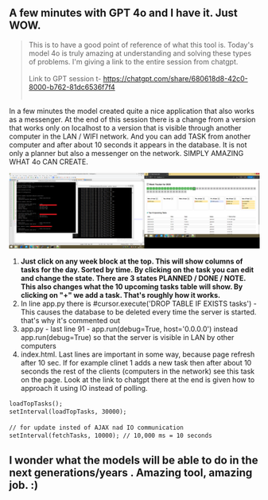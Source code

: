 <h2>A few minutes  with GPT 4o and I have it. Just WOW.</h2>

> This is to have a good point of reference of what this tool is. Today's model 4o is truly amazing at understanding and solving these types of problems. I'm giving a link to the entire session from chatgpt.
<br /><br />
Link to GPT session t- https://chatgpt.com/share/680618d8-42c0-8000-b762-81dc6536f7f4
<br /><br />

In a few minutes the model created quite a nice application that also works as a messenger. At the end of this session there is a change from a version that works only on localhost to a version that is visible through another computer in the LAN / WIFI network. And you can add TASK from another computer and after about 10 seconds it appears in the database. It is not only a planner but also a messenger on the network. SIMPLY AMAZING WHAT 4o CAN CREATE.

![dump](https://github.com/KarolDuracz/scratchpad/blob/main/MachineLearning/ML%20with%20EurekaLabs/21-04-2025%20-%20EurekaLabs%20practice/251%20-%2021-04-2025%20-%20WOW%20GPT%204o%20is%20amazing%20-%20fixed.png?raw=true)

1. <b>Just click on any week block at the top. This will show columns of tasks for the day. Sorted by time. By clicking on the task you can edit and change the state. There are 3 states PLANNED / DONE / NOTE. This also changes what the 10 upcoming tasks table will show. By clicking on "+" we add a task. That's roughly how it works.</b>
2. In line app.py there is #cursor.execute('DROP TABLE IF EXISTS tasks') - This causes the database to be deleted every time the server is started. that's why it's commented out
3. app.py - last line 91 - app.run(debug=True, host='0.0.0.0') instead app.run(debug=True) so that the server is visible in LAN by other computers
4. index.html. Last lines are important in some way, because page refresh after 10 sec. If for example clinet 1 adds a new task then after about 10 seconds the rest of the clients (computers in the network) see this task on the page. Look at the link to chatgpt there at the end is given how to approach it using IO instead of polling.


```
loadTopTasks();
setInterval(loadTopTasks, 30000);

// for update insted of AJAX nad IO communication
setInterval(fetchTasks, 10000); // 10,000 ms = 10 seconds
```

<h2>I wonder what the models will be able to do in the next generations/years . Amazing tool, amazing job. :)</h2>
